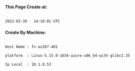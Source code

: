 
   
#### This Page Create at:

```bash

2023-03-30 - 14:10:01 UTC

```

#### Create By Machine:

```bash

Host Name : fv-az267-401

platform  : Linux-5.15.0-1034-azure-x86_64-with-glibc2.35

Ip Local  : 10.1.0.53

```

